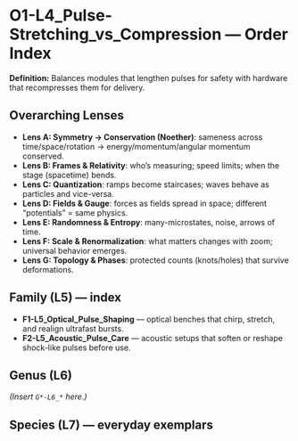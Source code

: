 # O1-L4_Pulse-Stretching_vs_Compression — Order Index
**Definition:** Balances modules that lengthen pulses for safety with hardware that recompresses them for delivery.

## Overarching Lenses

- **Lens A: Symmetry -> Conservation (Noether)**: sameness across time/space/rotation → energy/momentum/angular momentum conserved.
- **Lens B: Frames & Relativity**: who’s measuring; speed limits; when the stage (spacetime) bends.
- **Lens C: Quantization**: ramps become staircases; waves behave as particles and vice-versa.
- **Lens D: Fields & Gauge**: forces as fields spread in space; different “potentials” = same physics.
- **Lens E: Randomness & Entropy**: many-microstates, noise, arrows of time.
- **Lens F: Scale & Renormalization**: what matters changes with zoom; universal behavior emerges.
- **Lens G: Topology & Phases**: protected counts (knots/holes) that survive deformations.

## Family (L5) — index
- **F1-L5_Optical_Pulse_Shaping** — optical benches that chirp, stretch, and realign ultrafast bursts.
- **F2-L5_Acoustic_Pulse_Care** — acoustic setups that soften or reshape shock-like pulses before use.

## Genus (L6)
_(Insert `G*-L6_*` here.)_

## Species (L7) — everyday exemplars
